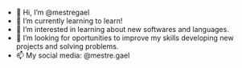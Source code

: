 - 👋 Hi, I’m @mestregael
- 🌱 I’m currently learning to learn!
- 👀 I’m interested in learning about new softwares and languages.
- 💞️ I’m looking for oportunities to  improve my skills developing new projects and solving problems.
- 📫 My social media:  @mestre.gael



<!---
mestregael/mestregael is a ✨ special ✨ repository because its `README.md` (this file) appears on your GitHub profile.
You can click the Preview link to take a look at your changes.
--->
